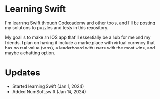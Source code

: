 # Learning Swift
I'm learning Swift through Codecademy and other tools, and I'll be posting my solutions to puzzles and tests in this repository. 

My goal is to make an IOS app that'll essentially be a hub for me and my friends. I plan on having it include a marketplace with virtual currency that has no real value (wins), a leaderboard with users with the most wins, and maybe a chatting option.

# Updates
- Started learning Swift (Jan 1, 2024)
- Added NumSoft.swift (Jan 14, 2024)

